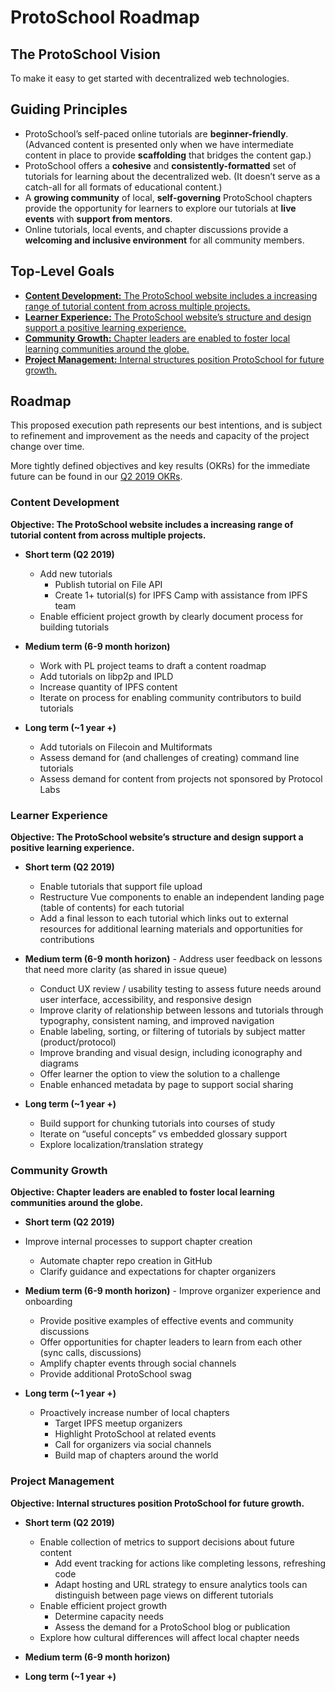 # ProtoSchool Roadmap

## The ProtoSchool Vision

To make it easy to get started with decentralized web technologies.


## Guiding Principles

-   ProtoSchool’s self-paced online tutorials are **beginner-friendly**. (Advanced content is presented only when we have intermediate content in place to provide **scaffolding** that bridges the content gap.)
-   ProtoSchool offers a **cohesive** and **consistently-formatted** set of tutorials for learning about the decentralized web. (It doesn’t serve as a catch-all for all formats of educational content.)
-   A **growing community** of local, **self-governing** ProtoSchool chapters provide the opportunity for learners to explore our tutorials at **live events** with **support from mentors**.
-   Online tutorials, local events, and chapter discussions provide a **welcoming and inclusive environment** for all community members.


## Top-Level Goals

- [**Content Development:** The ProtoSchool website includes a increasing range of tutorial content from across multiple projects.](#content-development)
- [**Learner Experience:** The ProtoSchool website’s structure and design support a positive learning experience.](#learner-experience)
- [**Community Growth:** Chapter leaders are enabled to foster local learning communities around the globe.](#community-growth)
- [**Project Management:** Internal structures position ProtoSchool for future growth.](#project-management)

## Roadmap
This proposed execution path represents our best intentions, and is subject to refinement and improvement as the needs and capacity of the project change over time.

More tightly defined objectives and key results (OKRs) for the immediate future can be found in our [Q2 2019 OKRs](./okrs/2019-q2.md).

### Content Development

**Objective: The ProtoSchool website includes a increasing range of tutorial content from across multiple projects.**

- **Short term (Q2 2019)**
  -   Add new tutorials
        -   Publish tutorial on File API
        -   Create 1+ tutorial(s) for IPFS Camp with assistance from IPFS team
  -   Enable efficient project growth by clearly document process for building tutorials


- **Medium term (6-9 month horizon)**
    -   Work with PL project teams to draft a content roadmap
    -   Add tutorials on libp2p and IPLD
    -   Increase quantity of IPFS content
    -   Iterate on process for enabling community contributors to build tutorials


-   **Long term (~1 year +)**
    -   Add tutorials on Filecoin and Multiformats
    -   Assess demand for (and challenges of creating) command line tutorials
    -   Assess demand for content from projects not sponsored by Protocol Labs

### Learner Experience

**Objective: The ProtoSchool website’s structure and design support a positive learning experience.**

  -   **Short term (Q2 2019)**
      -   Enable tutorials that support file upload
      -   Restructure Vue components to enable an independent landing page (table of contents) for each tutorial
      -   Add a final lesson to each tutorial which links out to external resources for additional learning materials and opportunities for contributions


  -   **Medium term (6-9 month horizon)**
    - Address user feedback on lessons that need more clarity (as shared in issue queue)
      -   Conduct UX review / usability testing to assess future needs around user interface, accessibility, and responsive design
      -   Improve clarity of relationship between lessons and tutorials through typography, consistent naming, and improved navigation
      -   Enable labeling, sorting, or filtering of tutorials by subject matter (product/protocol)
        -   Improve branding and visual design, including iconography and diagrams
        -   Offer learner the option to view the solution to a challenge
        -   Enable enhanced metadata by page to support social sharing


  -   **Long term (~1 year +)**
      -   Build support for chunking tutorials into courses of study
      -   Iterate on “useful concepts” vs embedded glossary support
      -   Explore localization/translation strategy


### Community Growth

**Objective: Chapter leaders are enabled to foster local learning communities around the globe.**

-   **Short term (Q2 2019)**
  - Improve internal processes to support chapter creation
      - Automate chapter repo creation in GitHub
      -   Clarify guidance and expectations for chapter organizers


  -   **Medium term (6-9 month horizon)**
    -   Improve organizer experience and onboarding
        -   Provide positive examples of effective events and community discussions
        -   Offer opportunities for chapter leaders to learn from each other (sync calls, discussions)
        -   Amplify chapter events through social channels
        -   Provide additional ProtoSchool swag


-   **Long term (~1 year +)**
    -   Proactively increase number of local chapters
        -   Target IPFS meetup organizers
        -   Highlight ProtoSchool at related events
        -   Call for organizers via social channels
        -   Build map of chapters around the world

### Project Management

**Objective: Internal structures position ProtoSchool for future growth.**

  -   **Short term (Q2 2019)**
      -   Enable collection of metrics to support decisions about future content
          -   Add event tracking for actions like completing lessons, refreshing code
          -   Adapt hosting and URL strategy to ensure analytics tools can distinguish between page views on different tutorials
      -   Enable efficient project growth
          -   Determine capacity needs
          -   Assess the demand for a ProtoSchool blog or publication
      -   Explore how cultural differences will affect local chapter needs


  -   **Medium term (6-9 month horizon)**


  -   **Long term (~1 year +)**

